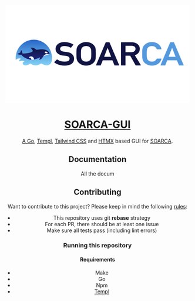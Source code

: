 <div align="center">
<a href="https://cossas-project.org/cossas-software/soarca"><img src="img/soarca-logo.svg"/>


# SOARCA-GUI

A [Go](https://go.dev), [Templ](https://templ.guide/), [Tailwind CSS](https://tailwindcss.com/) and [HTMX](https://htmx.org/) based GUI for [SOARCA](https://github.com/COSSAS/SOARCA). 


## Documentation

All the docum
## Contributing 

Want to contribute to this project? Please keep in mind the following [rules](https://cossas.github.io/SOARCA/docs/contribution-guidelines/):
- This repository uses git **rebase** strategy
- For each PR, there should be at least one issue
- Make sure all tests pass (including lint errors)

### Running this repository

#### Requirements

 - Make
 - Go
 - Npm
 - [Templ](https://templ.guide/quick-start/installation)
 
